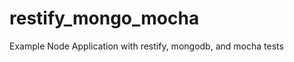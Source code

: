 restify_mongo_mocha
===================

Example Node Application with restify, mongodb, and mocha tests
